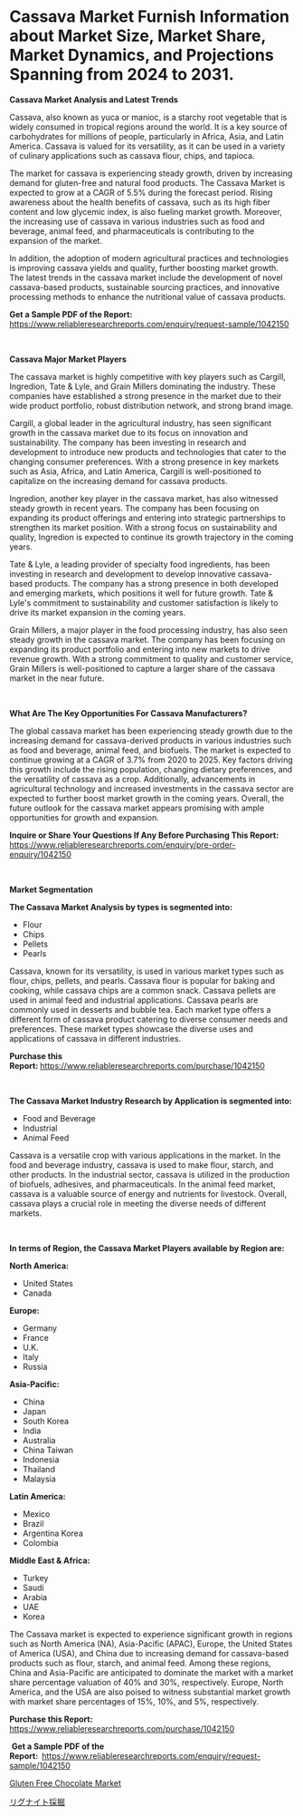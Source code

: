 <p><h1>Cassava Market Furnish Information about Market Size, Market Share, Market Dynamics, and Projections Spanning from 2024 to 2031.</h1></p><p><strong>Cassava Market Analysis and Latest Trends</strong></p>
<p><p>Cassava, also known as yuca or manioc, is a starchy root vegetable that is widely consumed in tropical regions around the world. It is a key source of carbohydrates for millions of people, particularly in Africa, Asia, and Latin America. Cassava is valued for its versatility, as it can be used in a variety of culinary applications such as cassava flour, chips, and tapioca.</p><p>The market for cassava is experiencing steady growth, driven by increasing demand for gluten-free and natural food products. The Cassava Market is expected to grow at a CAGR of 5.5% during the forecast period. Rising awareness about the health benefits of cassava, such as its high fiber content and low glycemic index, is also fueling market growth. Moreover, the increasing use of cassava in various industries such as food and beverage, animal feed, and pharmaceuticals is contributing to the expansion of the market.</p><p>In addition, the adoption of modern agricultural practices and technologies is improving cassava yields and quality, further boosting market growth. The latest trends in the cassava market include the development of novel cassava-based products, sustainable sourcing practices, and innovative processing methods to enhance the nutritional value of cassava products.</p></p>
<p><strong>Get a Sample PDF of the Report:&nbsp;</strong> <a href="https://www.reliableresearchreports.com/enquiry/request-sample/1042150">https://www.reliableresearchreports.com/enquiry/request-sample/1042150</a></p>
<p>&nbsp;</p>
<p><strong>Cassava Major Market Players</strong></p>
<p><p>The cassava market is highly competitive with key players such as Cargill, Ingredion, Tate & Lyle, and Grain Millers dominating the industry. These companies have established a strong presence in the market due to their wide product portfolio, robust distribution network, and strong brand image.</p><p>Cargill, a global leader in the agricultural industry, has seen significant growth in the cassava market due to its focus on innovation and sustainability. The company has been investing in research and development to introduce new products and technologies that cater to the changing consumer preferences. With a strong presence in key markets such as Asia, Africa, and Latin America, Cargill is well-positioned to capitalize on the increasing demand for cassava products.</p><p>Ingredion, another key player in the cassava market, has also witnessed steady growth in recent years. The company has been focusing on expanding its product offerings and entering into strategic partnerships to strengthen its market position. With a strong focus on sustainability and quality, Ingredion is expected to continue its growth trajectory in the coming years.</p><p>Tate & Lyle, a leading provider of specialty food ingredients, has been investing in research and development to develop innovative cassava-based products. The company has a strong presence in both developed and emerging markets, which positions it well for future growth. Tate & Lyle's commitment to sustainability and customer satisfaction is likely to drive its market expansion in the coming years.</p><p>Grain Millers, a major player in the food processing industry, has also seen steady growth in the cassava market. The company has been focusing on expanding its product portfolio and entering into new markets to drive revenue growth. With a strong commitment to quality and customer service, Grain Millers is well-positioned to capture a larger share of the cassava market in the near future.</p></p>
<p>&nbsp;</p>
<p><strong>What Are The Key Opportunities For Cassava Manufacturers?</strong></p>
<p><p>The global cassava market has been experiencing steady growth due to the increasing demand for cassava-derived products in various industries such as food and beverage, animal feed, and biofuels. The market is expected to continue growing at a CAGR of 3.7% from 2020 to 2025. Key factors driving this growth include the rising population, changing dietary preferences, and the versatility of cassava as a crop. Additionally, advancements in agricultural technology and increased investments in the cassava sector are expected to further boost market growth in the coming years. Overall, the future outlook for the cassava market appears promising with ample opportunities for growth and expansion.</p></p>
<p><strong>Inquire or Share Your Questions If Any Before Purchasing This Report:</strong> <a href="https://www.reliableresearchreports.com/enquiry/pre-order-enquiry/1042150">https://www.reliableresearchreports.com/enquiry/pre-order-enquiry/1042150</a></p>
<p>&nbsp;</p>
<p><strong>Market Segmentation</strong></p>
<p><strong>The Cassava Market Analysis by types is segmented into:</strong></p>
<p><ul><li>Flour</li><li>Chips</li><li>Pellets</li><li>Pearls</li></ul></p>
<p><p>Cassava, known for its versatility, is used in various market types such as flour, chips, pellets, and pearls. Cassava flour is popular for baking and cooking, while cassava chips are a common snack. Cassava pellets are used in animal feed and industrial applications. Cassava pearls are commonly used in desserts and bubble tea. Each market type offers a different form of cassava product catering to diverse consumer needs and preferences. These market types showcase the diverse uses and applications of cassava in different industries.</p></p>
<p><strong>Purchase this Report:&nbsp;</strong><a href="https://www.reliableresearchreports.com/purchase/1042150">https://www.reliableresearchreports.com/purchase/1042150</a></p>
<p>&nbsp;</p>
<p><strong>The Cassava Market Industry Research by Application is segmented into:</strong></p>
<p><ul><li>Food and Beverage</li><li>Industrial</li><li>Animal Feed</li></ul></p>
<p><p>Cassava is a versatile crop with various applications in the market. In the food and beverage industry, cassava is used to make flour, starch, and other products. In the industrial sector, cassava is utilized in the production of biofuels, adhesives, and pharmaceuticals. In the animal feed market, cassava is a valuable source of energy and nutrients for livestock. Overall, cassava plays a crucial role in meeting the diverse needs of different markets.</p></p>
<p>&nbsp;</p>
<p><strong>In terms of Region, the Cassava Market Players available by Region are:</strong></p>
<p>
    <p> <strong> North America: </strong>
        <ul>
            <li>United States</li>
            <li>Canada</li>
        </ul>
        </p> 
    <p> <strong> Europe: </strong>
        <ul>
            <li>Germany</li>
            <li>France</li>
            <li>U.K.</li>
            <li>Italy</li>
            <li>Russia</li>
        </ul>
        </p> 
    <p> <strong> Asia-Pacific: </strong>
        <ul>
            <li>China</li>
            <li>Japan</li>
            <li>South Korea</li>
            <li>India</li>
            <li>Australia</li>
            <li>China Taiwan</li>
            <li>Indonesia</li>
            <li>Thailand</li>
            <li>Malaysia</li>
        </ul>
        </p> 
    <p> <strong> Latin America: </strong>
        <ul>
            <li>Mexico</li>
            <li>Brazil</li>
            <li>Argentina Korea</li>
            <li>Colombia</li>
        </ul>
        </p> 
    <p> <strong> Middle East & Africa: </strong>
        <ul>
            <li>Turkey</li>
            <li>Saudi</li>
            <li>Arabia</li>
            <li>UAE</li>
            <li>Korea</li>
        </ul>
    </p>
    </p>
<p><p>The Cassava market is expected to experience significant growth in regions such as North America (NA), Asia-Pacific (APAC), Europe, the United States of America (USA), and China due to increasing demand for cassava-based products such as flour, starch, and animal feed. Among these regions, China and Asia-Pacific are anticipated to dominate the market with a market share percentage valuation of 40% and 30%, respectively. Europe, North America, and the USA are also poised to witness substantial market growth with market share percentages of 15%, 10%, and 5%, respectively.</p></p>
<p><strong>Purchase this Report: </strong><a href="https://www.reliableresearchreports.com/purchase/1042150">https://www.reliableresearchreports.com/purchase/1042150</a></p>
<p>&nbsp;<strong>Get a Sample PDF of the Report:&nbsp;&nbsp;</strong><a href="https://www.reliableresearchreports.com/enquiry/request-sample/1042150">https://www.reliableresearchreports.com/enquiry/request-sample/1042150</a></p>
<p><strong></strong></p>
<p><p><a href="https://github.com/dimitrishawkinswaynenp91rgz/Market-Research-Report-List-2/blob/main/gluten-free-chocolate-market.md">Gluten Free Chocolate Market</a></p><p><a href="https://github.com/one-cool-chick/Market-Research-Report-List-1/blob/main/998570617653.md">リグナイト採掘</a></p></p>